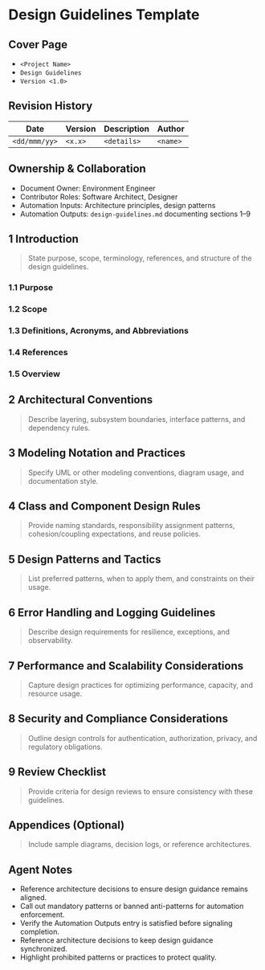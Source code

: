 # Design Guidelines Template

## Cover Page
- `<Project Name>`
- `Design Guidelines`
- `Version <1.0>`

## Revision History
| Date | Version | Description | Author |
| --- | --- | --- | --- |
| `<dd/mmm/yy>` | `<x.x>` | `<details>` | `<name>` |

## Ownership & Collaboration
- Document Owner: Environment Engineer
- Contributor Roles: Software Architect, Designer
- Automation Inputs: Architecture principles, design patterns
- Automation Outputs: `design-guidelines.md` documenting sections 1–9

## 1 Introduction
> State purpose, scope, terminology, references, and structure of the design guidelines.

### 1.1 Purpose
### 1.2 Scope
### 1.3 Definitions, Acronyms, and Abbreviations
### 1.4 References
### 1.5 Overview

## 2 Architectural Conventions
> Describe layering, subsystem boundaries, interface patterns, and dependency rules.

## 3 Modeling Notation and Practices
> Specify UML or other modeling conventions, diagram usage, and documentation style.

## 4 Class and Component Design Rules
> Provide naming standards, responsibility assignment patterns, cohesion/coupling expectations, and reuse policies.

## 5 Design Patterns and Tactics
> List preferred patterns, when to apply them, and constraints on their usage.

## 6 Error Handling and Logging Guidelines
> Describe design requirements for resilience, exceptions, and observability.

## 7 Performance and Scalability Considerations
> Capture design practices for optimizing performance, capacity, and resource usage.

## 8 Security and Compliance Considerations
> Outline design controls for authentication, authorization, privacy, and regulatory obligations.

## 9 Review Checklist
> Provide criteria for design reviews to ensure consistency with these guidelines.

## Appendices (Optional)
> Include sample diagrams, decision logs, or reference architectures.

## Agent Notes
- Reference architecture decisions to ensure design guidance remains aligned.
- Call out mandatory patterns or banned anti-patterns for automation enforcement.
- Verify the Automation Outputs entry is satisfied before signaling completion.
- Reference architecture decisions to keep design guidance synchronized.
- Highlight prohibited patterns or practices to protect quality.
